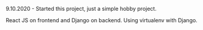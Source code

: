 9.10.2020 - Started this project, just a simple hobby project.

React JS on frontend and Django on backend. Using virtualenv with Django.
